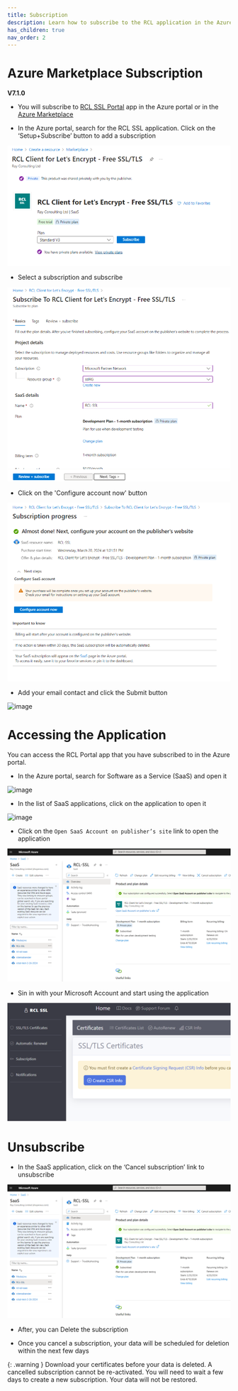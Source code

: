 ```yaml
---
title: Subscription
description: Learn how to subscribe to the RCL application in the Azure Marketplace or Azure Portal 
has_children: true
nav_order: 2
---
```


# Azure Marketplace Subscription
**V7.1.0**

- You will subscribe to [RCL SSL Portal](../portal/portal.md) app in the Azure portal or in the [Azure Marketplace](https://azuremarketplace.microsoft.com/en-us/marketplace/apps/rayconsulting.002?tab=overview)

- In the Azure portal, search for the RCL SSL application. Click on the ‘Setup+Subscribe’ button to add a subscription

![image](../images/subscription/marketplace-subscribe.png)

- Select a subscription and subscribe

![image](../images/subscription/review.png)

- Click on the 'Configure account now' button

![image](../images/subscription/configure.png)

- Add your email contact and click the Submit button

![image](../images/subscription/configure-rcl.png)

# Accessing the Application

You can access the RCL Portal app that you have subscribed to in the Azure portal.

- In the Azure portal, search for Software as a Service (SaaS) and open it

![image](../images/subscription/subscribe-saas-open.png)

- In the list of SaaS applications, click on the application to open it

![image](../images/subscription/subscribe-saas-apps.png)

- Click on the `Open SaaS Account on publisher’s site` link to open the application 

![image](../images/subscription/subscribe-saas-apps2.png)

- Sin in with your Microsoft Account and start using the application

![image](../images/subscription/subscribe-saas-apps3.png)

# Unsubscribe 

- In the SaaS application, click on the ‘Cancel subscription’ link to unsubscribe

![image](../images/subscription/subscribe-saas-apps2.png)

- After, you can Delete the subscription

- Once you cancel a subscription, your data will be scheduled for deletion within the next few days

{: .warning }
Download your certificates before your data is deleted. A cancelled subscription cannot be re-activated. You will need to wait a few days to create a new subscription. Your data will not be restored.